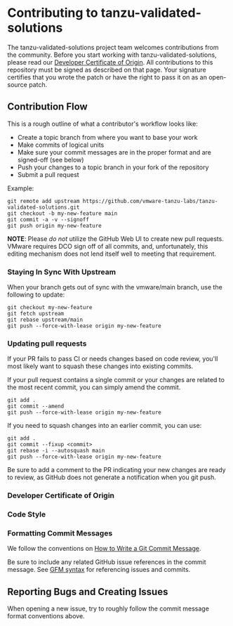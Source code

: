# Contributing to tanzu-validated-solutions

The tanzu-validated-solutions project team welcomes contributions from the community. Before you start working with tanzu-validated-solutions, please
read our [Developer Certificate of Origin](https://cla.vmware.com/dco). All contributions to this repository must be
signed as described on that page. Your signature certifies that you wrote the patch or have the right to pass it on
as an open-source patch.

## Contribution Flow

This is a rough outline of what a contributor's workflow looks like:

- Create a topic branch from where you want to base your work
- Make commits of logical units
- Make sure your commit messages are in the proper format and are signed-off (see below)
- Push your changes to a topic branch in your fork of the repository
- Submit a pull request

Example:

``` shell
git remote add upstream https://github.com/vmware-tanzu-labs/tanzu-validated-solutions.git
git checkout -b my-new-feature main
git commit -a -v --signoff
git push origin my-new-feature
```

**NOTE**: Please *do not* utilize the GitHub Web UI to create new pull requests. VMware requires DCO sign off of all commits, and, unfortunately, this editing mechanism does not lend itself well to meeting that requirement.

### Staying In Sync With Upstream

When your branch gets out of sync with the vmware/main branch, use the following to update:

``` shell
git checkout my-new-feature
git fetch upstream
git rebase upstream/main
git push --force-with-lease origin my-new-feature
```

### Updating pull requests

If your PR fails to pass CI or needs changes based on code review, you'll most likely want to squash these changes into
existing commits.

If your pull request contains a single commit or your changes are related to the most recent commit, you can simply
amend the commit.

``` shell
git add .
git commit --amend
git push --force-with-lease origin my-new-feature
```

If you need to squash changes into an earlier commit, you can use:

``` shell
git add .
git commit --fixup <commit>
git rebase -i --autosquash main
git push --force-with-lease origin my-new-feature
```

Be sure to add a comment to the PR indicating your new changes are ready to review, as GitHub does not generate a
notification when you git push.

### Developer Certificate of Origin


### Code Style

### Formatting Commit Messages

We follow the conventions on [How to Write a Git Commit Message](http://chris.beams.io/posts/git-commit/).

Be sure to include any related GitHub issue references in the commit message.  See
[GFM syntax](https://guides.github.com/features/mastering-markdown/#GitHub-flavored-markdown) for referencing issues
and commits.

## Reporting Bugs and Creating Issues

When opening a new issue, try to roughly follow the commit message format conventions above.
